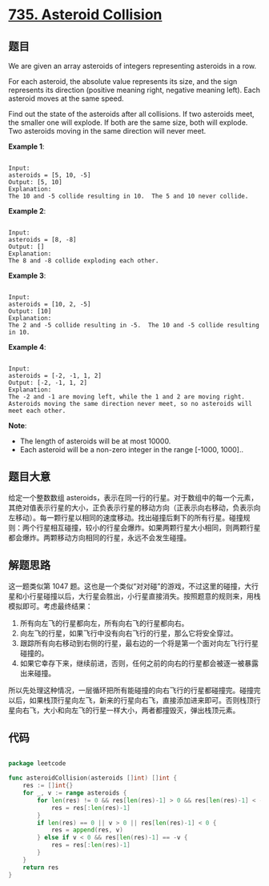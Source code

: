# [735. Asteroid Collision](https://leetcode.com/problems/asteroid-collision/)

## 题目

We are given an array asteroids of integers representing asteroids in a row.

For each asteroid, the absolute value represents its size, and the sign represents its direction (positive meaning right, negative meaning left). Each asteroid moves at the same speed.

Find out the state of the asteroids after all collisions. If two asteroids meet, the smaller one will explode. If both are the same size, both will explode. Two asteroids moving in the same direction will never meet.

**Example 1**:

```

Input: 
asteroids = [5, 10, -5]
Output: [5, 10]
Explanation: 
The 10 and -5 collide resulting in 10.  The 5 and 10 never collide.

```

**Example 2**:

```

Input: 
asteroids = [8, -8]
Output: []
Explanation: 
The 8 and -8 collide exploding each other.

```

**Example 3**:

```

Input: 
asteroids = [10, 2, -5]
Output: [10]
Explanation: 
The 2 and -5 collide resulting in -5.  The 10 and -5 collide resulting in 10.

```

**Example 4**:

```

Input: 
asteroids = [-2, -1, 1, 2]
Output: [-2, -1, 1, 2]
Explanation: 
The -2 and -1 are moving left, while the 1 and 2 are moving right.
Asteroids moving the same direction never meet, so no asteroids will meet each other.

```

**Note**:

- The length of asteroids will be at most 10000.
- Each asteroid will be a non-zero integer in the range [-1000, 1000]..

## 题目大意

给定一个整数数组 asteroids，表示在同一行的行星。对于数组中的每一个元素，其绝对值表示行星的大小，正负表示行星的移动方向（正表示向右移动，负表示向左移动）。每一颗行星以相同的速度移动。找出碰撞后剩下的所有行星。碰撞规则：两个行星相互碰撞，较小的行星会爆炸。如果两颗行星大小相同，则两颗行星都会爆炸。两颗移动方向相同的行星，永远不会发生碰撞。

## 解题思路

这一题类似第 1047 题。这也是一个类似“对对碰”的游戏，不过这里的碰撞，大行星和小行星碰撞以后，大行星会胜出，小行星直接消失。按照题意的规则来，用栈模拟即可。考虑最终结果：

1. 所有向左飞的行星都向左，所有向右飞的行星都向右。
2. 向左飞的行星，如果飞行中没有向右飞行的行星，那么它将安全穿过。
3. 跟踪所有向右移动到右侧的行星，最右边的一个将是第一个面对向左飞行行星碰撞的。
4. 如果它幸存下来，继续前进，否则，任何之前的向右的行星都会被逐一被暴露出来碰撞。

所以先处理这种情况，一层循环把所有能碰撞的向右飞行的行星都碰撞完。碰撞完以后，如果栈顶行星向左飞，新来的行星向右飞，直接添加进来即可。否则栈顶行星向右飞，大小和向左飞的行星一样大小，两者都撞毁灭，弹出栈顶元素。





## 代码

```go

package leetcode

func asteroidCollision(asteroids []int) []int {
	res := []int{}
	for _, v := range asteroids {
		for len(res) != 0 && res[len(res)-1] > 0 && res[len(res)-1] < -v {
			res = res[:len(res)-1]
		}
		if len(res) == 0 || v > 0 || res[len(res)-1] < 0 {
			res = append(res, v)
		} else if v < 0 && res[len(res)-1] == -v {
			res = res[:len(res)-1]
		}
	}
	return res
}

```